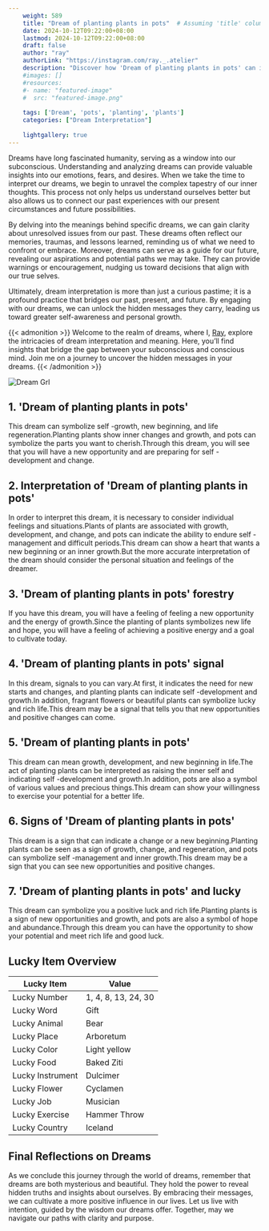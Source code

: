 ```yaml
---
    weight: 589
    title: "Dream of planting plants in pots"  # Assuming 'title' column exists
    date: 2024-10-12T09:22:00+08:00
    lastmod: 2024-10-12T09:22:00+08:00
    draft: false
    author: "ray"
    authorLink: "https://instagram.com/ray._.atelier"
    description: "Discover how 'Dream of planting plants in pots' can interpret your future and uncover its significant meanings in your life."
    #images: []
    #resources:
    #- name: "featured-image"
    #  src: "featured-image.png"
    
    tags: ['Dream', 'pots', 'planting', 'plants']
    categories: ["Dream Interpretation"]
    
    lightgallery: true
---
```

    
Dreams have long fascinated humanity, serving as a window into our subconscious. Understanding and analyzing dreams can provide valuable insights into our emotions, fears, and desires. When we take the time to interpret our dreams, we begin to unravel the complex tapestry of our inner thoughts. This process not only helps us understand ourselves better but also allows us to connect our past experiences with our present circumstances and future possibilities.

By delving into the meanings behind specific dreams, we can gain clarity about unresolved issues from our past. These dreams often reflect our memories, traumas, and lessons learned, reminding us of what we need to confront or embrace. Moreover, dreams can serve as a guide for our future, revealing our aspirations and potential paths we may take. They can provide warnings or encouragement, nudging us toward decisions that align with our true selves.

Ultimately, dream interpretation is more than just a curious pastime; it is a profound practice that bridges our past, present, and future. By engaging with our dreams, we can unlock the hidden messages they carry, leading us toward greater self-awareness and personal growth.

{{< admonition >}}
Welcome to the realm of dreams, where I, [Ray](https://instagram.com/ray._.atelier), explore the intricacies of dream interpretation and meaning. Here, you’ll find insights that bridge the gap between your subconscious and conscious mind. Join me on a journey to uncover the hidden messages in your dreams.
{{< /admonition >}}

![Dream Grl](https://cdn.pixabay.com/photo/2017/11/02/03/35/gothic-2910057_1280.jpg "Dream Grl")

## 1. 'Dream of planting plants in pots'
This dream can symbolize self -growth, new beginning, and life regeneration.Planting plants show inner changes and growth, and pots can symbolize the parts you want to cherish.Through this dream, you will see that you will have a new opportunity and are preparing for self -development and change.

## 2. Interpretation of 'Dream of planting plants in pots'
In order to interpret this dream, it is necessary to consider individual feelings and situations.Plants of plants are associated with growth, development, and change, and pots can indicate the ability to endure self -management and difficult periods.This dream can show a heart that wants a new beginning or an inner growth.But the more accurate interpretation of the dream should consider the personal situation and feelings of the dreamer.

## 3. 'Dream of planting plants in pots' forestry
If you have this dream, you will have a feeling of feeling a new opportunity and the energy of growth.Since the planting of plants symbolizes new life and hope, you will have a feeling of achieving a positive energy and a goal to cultivate today.

## 4. 'Dream of planting plants in pots' signal
In this dream, signals to you can vary.At first, it indicates the need for new starts and changes, and planting plants can indicate self -development and growth.In addition, fragrant flowers or beautiful plants can symbolize lucky and rich life.This dream may be a signal that tells you that new opportunities and positive changes can come.

## 5. 'Dream of planting plants in pots'
This dream can mean growth, development, and new beginning in life.The act of planting plants can be interpreted as raising the inner self and indicating self -development and growth.In addition, pots are also a symbol of various values and precious things.This dream can show your willingness to exercise your potential for a better life.

## 6. Signs of 'Dream of planting plants in pots'
This dream is a sign that can indicate a change or a new beginning.Planting plants can be seen as a sign of growth, change, and regeneration, and pots can symbolize self -management and inner growth.This dream may be a sign that you can see new opportunities and positive changes.

## 7. 'Dream of planting plants in pots' and lucky
This dream can symbolize you a positive luck and rich life.Planting plants is a sign of new opportunities and growth, and pots are also a symbol of hope and abundance.Through this dream you can have the opportunity to show your potential and meet rich life and good luck.

## Lucky Item Overview
| Lucky Item          | Value              |
|---------------|--------------------|
| Lucky Number        | 1, 4, 8, 13, 24, 30  |
| Lucky Word          | Gift |
| Lucky Animal        | Bear |
| Lucky Place         | Arboretum     |
| Lucky Color         | Light yellow     |
| Lucky Food          | Baked Ziti      |
| Lucky Instrument    | Dulcimer |
| Lucky Flower        | Cyclamen    |
| Lucky Job           | Musician       |
| Lucky Exercise      | Hammer Throw  |
| Lucky Country       | Iceland    |


##  Final Reflections on Dreams

As we conclude this journey through the world of dreams, remember that dreams are both mysterious and beautiful. They hold the power to reveal hidden truths and insights about ourselves. By embracing their messages, we can cultivate a more positive influence in our lives. Let us live with intention, guided by the wisdom our dreams offer. Together, may we navigate our paths with clarity and purpose.
